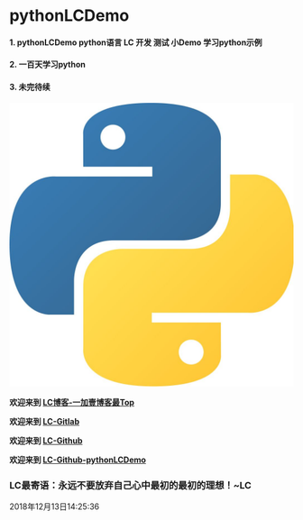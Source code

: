 # pythonLCDemo
#### 1. pythonLCDemo python语言 LC 开发 测试 小Demo  学习python示例
#### 2. 一百天学习python
#### 3. 未完待续


![LC爱python](python.jpg "python图片")

**欢迎来到 [LC博客-一加壹博客最Top](http://www.oneplusone.vip)**

**欢迎来到 [LC-Gitlab](https://gitlab.com/ahviplc)**

**欢迎来到 [LC-Github](https://github.com/ahviplc)**

**欢迎来到 [LC-Github-pythonLCDemo](https://github.com/ahviplc/pythonLCDemo)**

### LC最寄语：永远不要放弃自己心中最初的最初的理想！~LC

2018年12月13日14:25:36